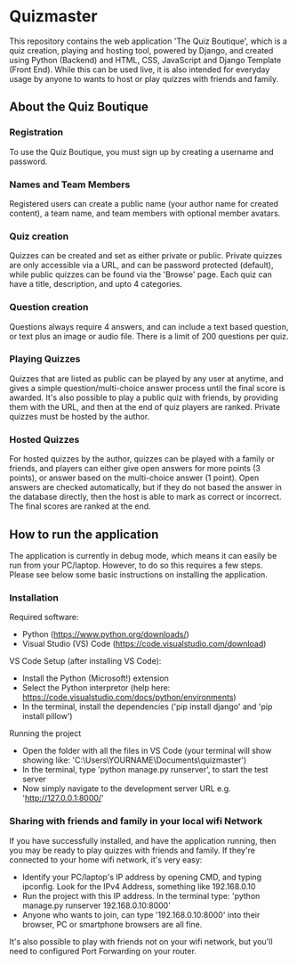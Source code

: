 # Quizmaster 
This repository contains the web application 'The Quiz Boutique', which is a quiz creation, playing and hosting tool, powered by Django, and created using Python (Backend) and HTML, CSS, JavaScript and Django Template (Front End). While this can be used live, it is also intended
for everyday usage by anyone to wants to host or play quizzes with friends and family.

## About the Quiz Boutique

### Registration
To use the Quiz Boutique, you must sign up by creating a username and password.

### Names and Team Members
Registered users can create a public name (your author name for created content), a team name, and team members with optional member avatars.

### Quiz creation
Quizzes can be created and set as either private or public. Private quizzes are only accessible via a URL, and can be password protected (default), while public quizzes can be found via the 'Browse' page. Each quiz can have a title, description, and upto 4 categories.

### Question creation
Questions always require 4 answers, and can include a text based question, or text plus an image or audio file. There is a limit of 200 questions per quiz.

### Playing Quizzes
Quizzes that are listed as public can be played by any user at anytime, and gives a simple question/multi-choice answer process until the final score is awarded. It's also possible to play a public quiz with friends, by providing them with the URL, and then at the end of quiz players are ranked. Private quizzes
must be hosted by the author.

### Hosted Quizzes
For hosted quizzes by the author, quizzes can be played with a family or friends, and players can either give open answers for more points (3 points), or answer based on the multi-choice answer (1 point). Open answers are checked automatically, but if they do not based the answer
in the database directly, then the host is able to mark as correct or incorrect. The final scores are ranked at the end.

## How to run the application
The application is currently in debug mode, which means it can easily be run from your PC/laptop. However, to do so this requires a few steps. Please see below some basic instructions on installing the application.

### Installation
Required software:
* Python (https://www.python.org/downloads/)
* Visual Studio (VS) Code (https://code.visualstudio.com/download)

VS Code Setup (after installing VS Code):
* Install the Python (Microsoft!) extension
* Select the Python interpretor (help here: https://code.visualstudio.com/docs/python/environments)
* In the terminal, install the dependencies ('pip install django' and 'pip install pillow')

Running the project
* Open the folder with all the files in VS Code (your terminal will show showing like: 'C:\Users\YOURNAME\Documents\quizmaster')
* In the terminal, type 'python manage.py runserver', to start the test server
* Now simply navigate to the development server URL e.g. 'http://127.0.0.1:8000/'

### Sharing with friends and family in your local wifi Network
If you have successfully installed, and have the application running, then you may be ready to play quizzes with friends and family. If they're connected to your home wifi network, it's very easy:

* Identify your PC/laptop's IP address by opening CMD, and typing ipconfig. Look for the IPv4 Address, something like 192.168.0.10
* Run the project with this IP address. In the terminal type: 'python manage.py runserver 192.168.0.10:8000'
* Anyone who wants to join, can type '192.168.0.10:8000' into their browser, PC or smartphone browsers are all fine.

It's also possible to play with friends not on your wifi network, but you'll need to configured Port Forwarding on your router. 







